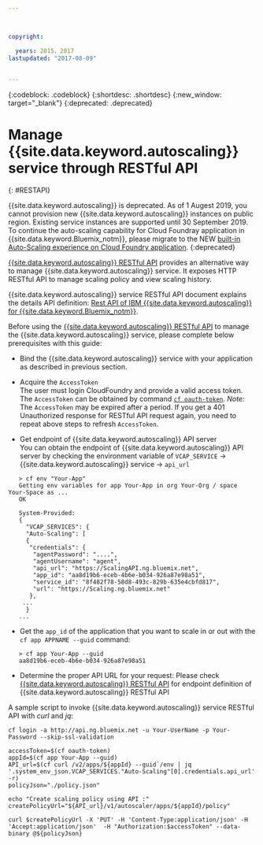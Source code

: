 ```yaml
---

 

copyright:

  years: 2015，2017
lastupdated: "2017-08-09"  
 

---
```


{:codeblock: .codeblock}
{:shortdesc: .shortdesc}
{:new_window: target="_blank"}
{:deprecated: .deprecated}

# Manage {{site.data.keyword.autoscaling}} service through RESTful API
{: #RESTAPI}

{{site.data.keyword.autoscaling}} is deprecated. As of 1 Augest 2019, you cannot provision new {{site.data.keyword.autoscaling}} instances on public region. Existing service instances are supported until 30 September 2019. To continue the auto-scaling capability for Cloud Foundray application in {{site.data.keyword.Bluemix_notm}}, please migrate to the NEW [built-in Auto-Scaling experience on Cloud Foundry application](https://{DomainName}/docs/cloud-foundry-public?topic=cloud-foundry-public-autoscale_cloud_foundry_apps). 
{:deprecated}

[{{site.data.keyword.autoscaling}} RESTful API](../../../apidocs/auto-scaling) provides an alternative way to manage {{site.data.keyword.autoscaling}} service. It exposes HTTP RESTful API to manage scaling policy and view scaling history. 

{{site.data.keyword.autoscaling}}  service RESTful API document explains the details API definition: [Rest API of IBM {{site.data.keyword.autoscaling}} for {{site.data.keyword.Bluemix_notm}}](../../../apidocs/auto-scaling).

Before using the [{{site.data.keyword.autoscaling}} RESTful API](../../../apidocs/auto-scaling) to manage the {{site.data.keyword.autoscaling}} service, please complete below prerequisites with this guide:
* Bind the {{site.data.keyword.autoscaling}} service with your application as described in previous section.
* Acquire the `AccessToken`
<br/>The user must login CloudFoundry and provide a valid access token. The `AccessToken` can be obtained by command [``cf oauth-token``](https://cli.cloudfoundry.org/en-US/cf/oauth-token.html).
 *Note:*  The `AccessToken` may be expired after a period. If you get a 401 Unauthorized response for RESTful API request again, you need to repeat above steps to refresh `AccessToken`. 
  
* Get endpoint of {{site.data.keyword.autoscaling}} API server <br/>
You can obtain the endpoint of {{site.data.keyword.autoscaling}} API server by checking the environment variable of `VCAP_SERVICE`  -> {{site.data.keyword.autoscaling}} service  ->  `api_url` 
```
   > cf env "Your-App"
   Getting env variables for app Your-App in org Your-Org / space Your-Space as ...
   OK

   System-Provided:
   {
     "VCAP_SERVICES": {
     "Auto-Scaling": [
     {
      "credentials": {
       "agentPassword": "....",
       "agentUsername": "agent",
       "api_url": "https://ScalingAPI.ng.bluemix.net",
       "app_id": "aa8d19b6-eceb-4b6e-b034-926a87e98a51",
       "service_id": "8f482f78-58d8-493c-829b-635e4cbfd817",
       "url": "https://Scaling.ng.bluemix.net"
      },
    ...
     }
   ...
```  

* Get the `app_id` of the application that you want to scale in or out with 
 the `cf app APPNAME --guid` command:
```
   > cf app Your-App --guid
   aa8d19b6-eceb-4b6e-b034-926a87e98a51
```
* Determine the proper API URL for your request: Please check [{{site.data.keyword.autoscaling}} RESTful API](../../../apidocs/auto-scaling) for endpoint definition of {{site.data.keyword.autoscaling}} RESTful API

A sample script to invoke {{site.data.keyword.autoscaling}} service RESTful API with *curl* and *jq*:
```
cf login -a http://api.ng.bluemix.net -u Your-UserName -p Your-Password --skip-ssl-validation

accessToken=$(cf oauth-token)
appId=$(cf app Your-App --guid)
API_url=$(cf curl /v2/apps/${appId} --guid`/env | jq '.system_env_json.VCAP_SERVICES."Auto-Scaling"[0].credentials.api_url' -r)
policyJson="./policy.json"

echo "Create scaling policy using API :"
createPolicyUrl="${API_url}/v1/autoscaler/apps/${appId}/policy"
    
curl $createPolicyUrl -X 'PUT' -H 'Content-Type:application/json' -H 'Accept:application/json'  -H "Authorization:$accessToken" --data-binary @${policyJson} 
```
